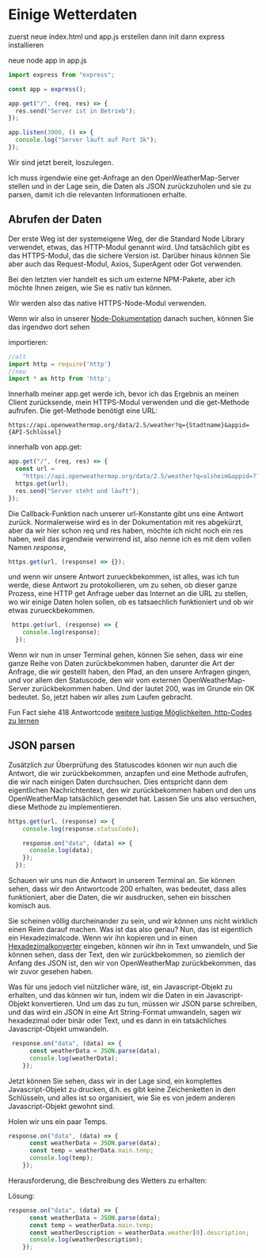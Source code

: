 # Einige Wetterdaten

zuerst neue index.html und app.js erstellen dann init dann express installieren

neue node app in app.js

```js
import express from "express";

const app = express();

app.get("/", (req, res) => {
  res.send("Server ist in Betrieb");
});

app.listen(3000, () => {
  console.log("Server läuft auf Port 3k");
});
```

Wir sind jetzt bereit, loszulegen.


Ich muss irgendwie eine get-Anfrage an den OpenWeatherMap-Server stellen und in der Lage sein, die Daten als JSON zurückzuholen und sie zu parsen, damit ich die relevanten Informationen erhalte.

## Abrufen der Daten

Der erste Weg ist der systemeigene Weg, der die Standard Node Library verwendet, etwas, das HTTP-Modul genannt wird. Und tatsächlich gibt es das HTTPS-Modul, das die sichere Version ist. Darüber hinaus können Sie aber auch das Request-Modul, Axios, SuperAgent oder Got verwenden.

Bei den letzten vier handelt es sich um externe NPM-Pakete, aber ich möchte Ihnen zeigen, wie Sie es nativ tun können.

Wir werden also das native HTTPS-Node-Modul verwenden.

Wenn wir also in unserer [Node-Dokumentation](https://nodejs.org/api/http.html#httpgeturl-options-callback) danach suchen, können Sie das irgendwo dort sehen

importieren:

```js
//alt
import http = require('http')
//neu
import * as http from 'http';
```

Innerhalb meiner app.get werde ich, bevor ich das Ergebnis an meinen Client zurücksende, mein HTTPS-Modul verwenden und die get-Methode aufrufen. Die get-Methode benötigt eine URL:

```
https://api.openweathermap.org/data/2.5/weather?q={Stadtname}&appid={API-Schlüssel}
```

innerhalb von app.get:

```js
app.get("/", (req, res) => {
  const url =
    "https://api.openweathermap.org/data/2.5/weather?q=alsheim&appid=???????";
  https.get(url);
  res.send("Server steht und läuft");
});
```

Die Callback-Funktion nach unserer url-Konstante gibt uns eine Antwort zurück. Normalerweise wird es in der Dokumentation mit res abgekürzt, aber da wir hier schon req und res haben, möchte ich nicht noch ein res haben, weil das irgendwie verwirrend ist, also nenne ich es mit dem vollen Namen _response_, 

```js
https.get(url, (response) => {});
```



und wenn wir unsere Antwort zurueckbekommen, ist alles, was ich tun werde, diese Antwort zu protokollieren, um zu sehen, ob dieser ganze Prozess, eine HTTP get Anfrage ueber das Internet an die URL zu stellen, wo wir einige Daten holen sollen, ob es tatsaechlich funktioniert und ob wir etwas zurueckbekommen.

```js
 https.get(url, (response) => {
    console.log(response);
  });
```

Wenn wir nun in unser Terminal gehen, können Sie sehen, dass wir eine ganze Reihe von Daten zurückbekommen haben, darunter die Art der Anfrage, die wir gestellt haben, den Pfad, an den unsere Anfragen gingen, und vor allem den Statuscode, den wir vom externen OpenWeatherMap-Server zurückbekommen haben. Und der lautet 200, was im Grunde ein OK bedeutet. So, jetzt haben wir alles zum Laufen gebracht.

Fun Fact siehe 418 Antwortcode
[weitere lustige Möglichkeiten, http-Codes zu lernen](https://httpstatusdogs.com/)

## JSON parsen

Zusätzlich zur Überprüfung des Statuscodes können wir nun auch die Antwort, die wir zurückbekommen, anzapfen und eine Methode aufrufen, die wir nach einigen Daten durchsuchen. Dies entspricht dann dem eigentlichen Nachrichtentext, den wir zurückbekommen haben und den uns OpenWeatherMap tatsächlich gesendet hat. Lassen Sie uns also versuchen, diese Methode zu implementieren.

```js
https.get(url, (response) => {
    console.log(response.statusCode);

    response.on("data", (data) => {
      console.log(data);
    });
  });
```

Schauen wir uns nun die Antwort in unserem Terminal an. Sie können sehen, dass wir den Antwortcode 200 erhalten, was bedeutet, dass alles funktioniert, aber die Daten, die wir ausdrucken, sehen ein bisschen komisch aus.

Sie scheinen völlig durcheinander zu sein, und wir können uns nicht wirklich einen Reim darauf machen. Was ist das also genau?
Nun, das ist eigentlich ein Hexadezimalcode.
Wenn wir ihn kopieren und in einen [Hexadezimalkonverter](https://cryptii.com/pipes/hex-to-text) eingeben, können wir ihn in Text umwandeln, und Sie können sehen, dass der Text, den wir zurückbekommen, so ziemlich der Anfang des JSON ist, den wir von OpenWeatherMap zurückbekommen, das wir zuvor gesehen haben.

Was für uns jedoch viel nützlicher wäre, ist, ein Javascript-Objekt zu erhalten, und das können wir tun, indem wir die Daten in ein Javascript-Objekt konvertieren. Und um das zu tun, müssen wir JSON parse schreiben, und das wird ein JSON in eine Art String-Format umwandeln, sagen wir hexadezimal oder binär oder Text, und es dann in ein tatsächliches Javascript-Objekt umwandeln.

```js
 response.on("data", (data) => {
      const weatherData = JSON.parse(data);
      console.log(weatherData);
    });
```

Jetzt können Sie sehen, dass wir in der Lage sind, ein komplettes Javascript-Objekt zu drucken, d.h. es gibt keine Zeichenketten in den Schlüsseln, und alles ist so organisiert, wie Sie es von jedem anderen Javascript-Objekt gewohnt sind.


Holen wir uns ein paar Temps.

```js
response.on("data", (data) => {
      const weatherData = JSON.parse(data);
      const temp = weatherData.main.temp;
      console.log(temp);
    });
```

Herausforderung, die Beschreibung des Wetters zu erhalten:



Lösung:




```js
response.on("data", (data) => {
      const weatherData = JSON.parse(data);
      const temp = weatherData.main.temp;
      const weatherDescription = weatherData.weather[0].description;
      console.log(weatherDescription);
    });
```